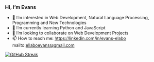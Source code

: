 ### Hi, I’m Evans

* 👀 I’m interested in Web Development, Natural Language Processing, Programming and New Technologies
* 🌱 I’m currently learning Python and JavaScript
* 💞️ I’m looking to collaborate on Web Development Projects
* 📫 How to reach me:
        https://linkedin.com/in/evans-elabo 
        mailto:ellaboevans@gmail.com

[![GitHub Streak](https://github-readme-streak-stats.herokuapp.com/?user=ellaboevans)](https://git.io/streak-stats)
<!---
ellaboevans/ellaboevans is a ✨ special ✨ repository because its `README.md` (this file) appears on your GitHub profile.
You can click the Preview link to take a look at your changes.
--->
